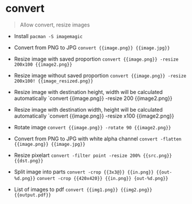 # convert

> Allow convert, resize images

- Install
`pacman -S imagemagic`

- Convert from PNG to JPG
`convert {{image.png}} {{image.jpg}}`

- Resize image with saved proportion
`convert {{image.png}} -resize 200x100 {{image2.png}}`

- Resize image without saved proportion
`convert {{image.png}} -resize 200x100! {{image_resized.png}}`

- Resize image with destination height, width will be calculated automatically
`convert {{image.png}} -resize 200 {{image2.png}}

- Resize image with destination width, height will be calculated automatically
`convert {{image.png}} -resize x100 {{image2.png}}

- Rotate image
`convert {{image.png}} -rotate 90 {{image2.png}}`

- Convert from PNG to JPG with white alpha channel
`convert -flatten {{image.png}} {{image.jpg}}`

- Resize pixelart
`convert -filter point -resize 200% {{src.png}} {{dst.png}}`

- Split image into parts
`convert -crop {{3x3@}} {{in.png}} {{out-%d.png}}`
`convert -crop {{420x420}} {{in.png}} {out-%d.png}}`

- List of images to pdf
`convert {{img1.png}} {{img2.png}} {{output.pdf}}`
